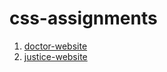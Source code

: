 # css-assignments
1. [doctor-website](https://doctor-website-ps.netlify.app/)
2. [justice-website](https://justice-web-ps.netlify.app/)
